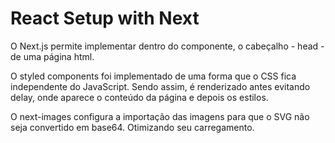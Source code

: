 # React Setup with Next

O Next.js permite implementar dentro do componente, o cabeçalho - head - de uma página html.

O styled components foi implementado de uma forma que o CSS fica independente do JavaScript. Sendo assim, é renderizado antes evitando delay, onde aparece o conteúdo da página e depois os estilos.

O next-images configura a importação das imagens para que o SVG não seja convertido em base64. Otimizando seu carregamento.